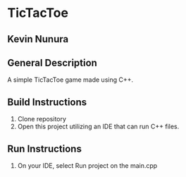 # TicTacToe

## Kevin Nunura
    
## General Description
A simple TicTacToe game made using C++.
    
## Build Instructions
1) Clone repository
2) Open this project utilizing an IDE that can run C++ files.
    
## Run Instructions
1) On your IDE, select Run project on the main.cpp
